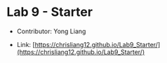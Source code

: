 # Lab 9 - Starter
- Contributor: Yong Liang

- Link: [https://chrisliang12.github.io/Lab9_Starter/](https://chrisliang12.github.io/Lab9_Starter/)